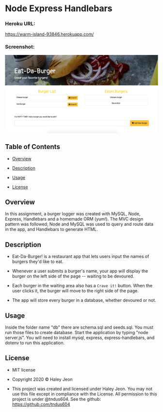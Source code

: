 # Node Express Handlebars

### Heroku URL:
https://warm-island-93846.herokuapp.com/

### Screenshot:
![screenshot](./burger.png)

## Table of Contents
    
* [Overview](#overview)
    
* [Description](#description)
    
* [Usage](#usage)
    
* [License](#license)


## Overview

In this assignment, a burger logger was created with MySQL, Node, Express, Handlebars and a homemade ORM (yum!). The MVC design pattern was followed; Node and MySQL was used to query and route data in the app, and Handlebars to generate HTML.


## Description

* Eat-Da-Burger! is a restaurant app that lets users input the names of burgers they'd like to eat.

* Whenever a user submits a burger's name, your app will display the burger on the left side of the page -- waiting to be devoured.

* Each burger in the waiting area also has a `Crave it!` button. When the user clicks it, the burger will move to the right side of the page.

* The app will store every burger in a database, whether devoured or not.


## Usage
Inside the folder name "db" there are schema.sql and seeds.sql. You must run those files to create database.
Start the application by typing "node server.js". You will need to install mysql, express, express-handlebars, and dotenv to run this application.


## License
    
* MIT license

* Copyright 2020 © Haley Jeon

* This project was created and licensed under Haley Jeon. You may not use this file except in compliance with the License. All permission to this project is under @tndus604. See the github: https://github.com/tndus604

